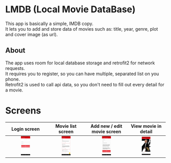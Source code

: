 # LMDB (Local Movie DataBase)

This app is basically a simple, IMDB copy.  
It lets you to add and store data of movies such as: title, year, genre, plot and cover image (as url).

## About

The app uses room for local database storage and retrofit2 for network requests.  
It requires you to register, so you can have multiple, separated list on you phone.  
Retrofit2 is used to call api data, so you don't need to fill out every detail for a movie.

# Screens

Login screen | Movie list screen | Add new / edit movie screen | View movie in detail
:-------------------------:|:-------------------------:|:-------------------------:|:-------------------------:
<img src="images/login_screen.png" width=25% height=25% alt="Login screen">  |  <img src="images/list_screen.png" width=25% height=25% alt="Login screen">  |  <img src="images/edit_and_new_screen.png" width=25% height=25% alt="Login screen">  |  <img src="images/details_Screen.png" width=25% height=25% alt="Login screen">